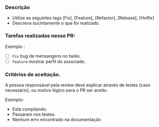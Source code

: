 ### Descrição
- Utilize as seguintes tags [Fix], [Feature], [Refactor], [Release], [Hotfix]
- Descreva sucintamente o que foi realizado.

### Tarefas realizadas nesse PR:

Exemplo :

- [ ] `Fix` bug de mensangens no twilio.
- [ ] `Feature` mostrar perfil do associado.

### Critérios de aceitação.
A pessoa responsável pela review deve explicar através de testes (caso necessário), ou motivo lógico para o PR ser aceito.  

Exemplo:
* Está compilando.
* Passaram nos testes.
* Nenhum erro encontrado na documentação